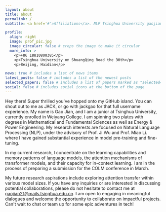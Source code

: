 ```yaml
---
layout: about
title: about
permalink: /
subtitle: <a href='#'>Affiliations</a>. NLP Tsinghua University gaojian21@mails.tsinghua.edu.cn

profile:
  align: right
  image: prof_pic.jpg
  image_circular: false # crops the image to make it circular
  more_info: >
    <p>+86 18810800385</p>
    <p>Tsinghua University on ShuangQing Road the 30th</p>
    <p>Beijing, Haidian</p>

news: true # includes a list of news items
latest_posts: false # includes a list of the newest posts
selected_papers: false # includes a list of papers marked as "selected={true}"
social: false # includes social icons at the bottom of the page
---
```



Hey there! Super thrilled you've hopped onto my GitHub island. You can shout out to me as JACK, or go with jackgao for that full username experience. My name is Gao Jian, and I am a junior at Tsinghua University, currently enrolled in Weiyang College. I am spinning two plates with degrees in Mathematical and Fundamental Sciences as well as Energy & Power Engineering. My research interests are focused on Natural Language Processing (NLP), under the advisory of Prof. Ji Wu and Prof. Miao Li. where I have gained substantial experience in model pre-training and fine-tuning.

In my current research, I concentrate on the learning capabilities and memory patterns of language models, the attention mechanisms of transformer models, and their capacity for in-context learning. I am in the process of preparing a submission for the COLM conference in March.

My future research aspirations include exploring attention transfer within various model sizes. If you have any inquiries or are interested in discussing potential collaborations, please do not hesitate to contact me at gaojian21@mails.tsinghua.edu.cn. I am open to engaging in meaningful dialogues and welcome the opportunity to collaborate on impactful projects. Can't wait to chat or team up for some epic adventures in tech!



<!-- Hey there! Super thrilled you've hopped onto my GitHub island. If you're feeling extra, give my Chinese name, 高健 (Gao Jian), a whirl!

I'm a third-year enthusiast at Tsinghua University's Wuyuan College, spinning two plates with degrees in Mathematical and Fundamental Sciences and Energy & Power Engineering. Right now, I'm knee-deep in the NLP (Natural Language Processing) sandbox, playing around with model pre-training and fine-tuning.

I'm all about digging into how language models learn and remember, how transformer models pay attention, and how they get smart with in-context learning. I'm also on the starting blocks to pitch my work at the COLM conference come March.

Looking down the road, I'm jazzed about pushing the envelope on how models, big or small, pass the attention baton. Got questions? Wanna chat or join forces on a cool project? Hit me up at gaojian21@mails.tsinghua.edu.cn. Can't wait to chat or team up for some epic adventures in tech! -->


<!-- Write your biography here. Tell the world about yourself. Link to your favorite [subreddit](http://reddit.com). You can put a picture in, too. The code is already in, just name your picture `prof_pic.jpg` and put it in the `img/` folder.

Put your address / P.O. box / other info right below your picture. You can also disable any of these elements by editing `profile` property of the YAML header of your `_pages/about.md`. Edit `_bibliography/papers.bib` and Jekyll will render your [publications page](/al-folio/publications/) automatically.

Link to your social media connections, too. This theme is set up to use [Font Awesome icons](https://fontawesome.com/) and [Academicons](https://jpswalsh.github.io/academicons/), like the ones below. Add your Facebook, Twitter, LinkedIn, Google Scholar, or just disable all of them. -->
